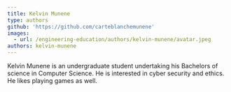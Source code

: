```yaml
---
title: Kelvin Munene
type: authors
github: 'https://github.com/carteblanchemunene'
images:
  - url: /engineering-education/authors/kelvin-munene/avatar.jpeg
authors: kelvin-munene
---
```

Kelvin Munene is an undergraduate student undertaking his Bachelors of science in Computer Science. He is interested in 
cyber security and ethics. He likes playing games as well.

